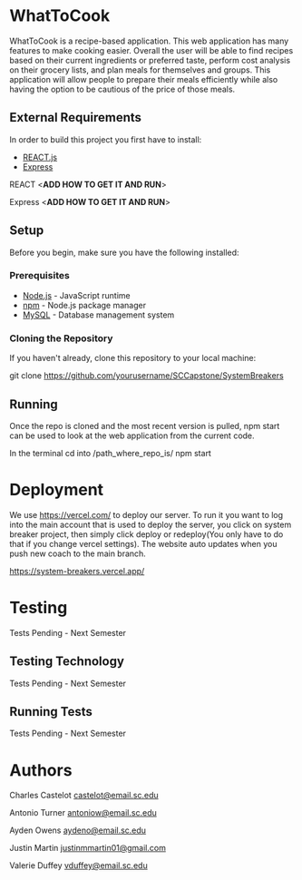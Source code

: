 # WhatToCook

WhatToCook is a recipe-based application. This web application has many features
to make cooking easier. Overall the user will be able to find recipes based on
their current ingredients or preferred taste, perform cost analysis on their
grocery lists, and plan meals for themselves and groups. This application will
allow people to prepare their meals efficiently while also having the option
to be cautious of the price of those meals.

## External Requirements
In order to build this project you first have to install:

- [REACT.js](https://react.dev/)
- [Express](https://expressjs.com/)

REACT
<**ADD HOW TO GET IT AND RUN**>

Express
<**ADD HOW TO GET IT AND RUN**>

## Setup

Before you begin, make sure you have the following installed:

### Prerequisites

- [Node.js](https://nodejs.org/) - JavaScript runtime
- [npm](https://www.npmjs.com/) - Node.js package manager
- [MySQL](https://www.mysql.com/) - Database management system
  
### Cloning the Repository

If you haven't already, clone this repository to your local machine:

git clone https://github.com/yourusername/SCCapstone/SystemBreakers

## Running

Once the repo is cloned and the most recent version is pulled, npm start can be used to look at the web application from the current code. 

In the terminal
  cd into /path_where_repo_is/ 
  npm start

# Deployment

We use https://vercel.com/ to deploy our server. To run it you want to log into the main account that is used to deploy the server, you click on system breaker project, then simply click deploy or redeploy(You only have to do that if you change vercel settings). The website auto updates when you push new coach to the main branch.

https://system-breakers.vercel.app/

# Testing

Tests Pending - Next Semester

## Testing Technology

Tests Pending - Next Semester

## Running Tests

Tests Pending - Next Semester

# Authors

Charles Castelot  castelot@email.sc.edu

Antonio Turner antoniow@email.sc.edu

Ayden Owens aydeno@email.sc.edu

Justin Martin justinmmartin01@gmail.com

Valerie Duffey vduffey@email.sc.edu
